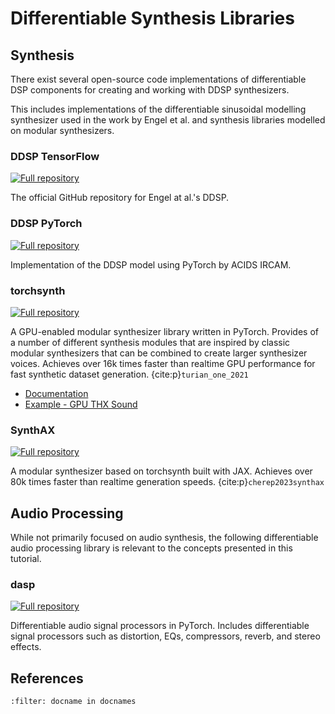 # Differentiable Synthesis Libraries

## Synthesis
There exist several open-source code implementations of differentiable DSP
components for creating and working with DDSP synthesizers. 

This includes implementations of the differentiable sinusoidal modelling synthesizer used in the work by Engel et al. and synthesis libraries modelled on modular synthesizers.

### DDSP TensorFlow

<a href="https://github.com/magenta/ddsp"><img src="https://img.shields.io/badge/Github-DDSP_TensorFlow-7DA416.svg?style=flat-square&amp;logo=GitHub" alt="Full repository"></a>

The official GitHub repository for Engel at al.'s DDSP.

### DDSP PyTorch

<a href="https://github.com/acids-ircam/ddsp_pytorch"><img src="https://img.shields.io/badge/Github-DDSP_PyTorch-7DA416.svg?style=flat-square&amp;logo=GitHub" alt="Full repository"></a>

Implementation of the DDSP model using PyTorch by ACIDS IRCAM.

### torchsynth

<a href="https://github.com/torchsynth/torchsynth"><img src="https://img.shields.io/badge/Github-torchsynth-7DA416.svg?style=flat-square&amp;logo=GitHub" alt="Full repository"></a>

A GPU-enabled modular synthesizer library written in PyTorch. Provides of a number of different synthesis modules that are inspired by classic modular synthesizers that can be combined to create larger synthesizer voices. Achieves over 16k times faster than realtime GPU performance for fast synthetic dataset generation. {cite:p}`turian_one_2021`

- [Documentation](https://torchsynth.readthedocs.io/en/latest/)
- [Example - GPU THX Sound](https://colab.research.google.com/drive/143JkEfo-TwNPvvMvhv7RGiLZpqzwVQYV?usp=sharing)

### SynthAX

<a href="https://github.com/PapayaResearch/synthax"><img src="https://img.shields.io/badge/Github-SynthAX-7DA416.svg?style=flat-square&amp;logo=GitHub" alt="Full repository"></a>

A modular synthesizer based on torchsynth built with JAX. Achieves over 80k times faster than realtime generation speeds. {cite:p}`cherep2023synthax`

## Audio Processing

While not primarily focused on audio synthesis, the following differentiable audio processing library is relevant to the concepts presented in this tutorial.

### dasp

<a href="https://github.com/csteinmetz1/dasp-pytorch"><img src="https://img.shields.io/badge/Github-dasp-7DA416.svg?style=flat-square&amp;logo=GitHub" alt="Full repository"></a>

Differentiable audio signal processors in PyTorch. Includes differentiable signal processors such as distortion, EQs, compressors, reverb, and stereo effects.

## References

```{bibliography}
:filter: docname in docnames
```
